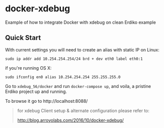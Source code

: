 # docker-xdebug
Example of how to integrate Docker with xdebug on clean Erdiko example

## Quick Start

With current settings you will need to create an alias with static IP
on Linux:

`sudo ip addr add 10.254.254.254/24 brd + dev eth0 label eth0:1`

if you're running OS X:

`sudo ifconfig en0 alias 10.254.254.254 255.255.255.0`


Go to `xdebug_56/docker` and run `docker-compose up`, and voila, a pristine
Erdiko project up and running.

To browse it go to http://localhost:8088/

> for xdebug Client setup & alternate configuration please refer to: 
>
> http://blog.arroyolabs.com/2016/10/docker-xdebug/
